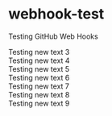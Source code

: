 # webhook-test
Testing GitHub Web Hooks

Testing new text 3  
Testing new text 4  
Testing new text 5  
Testing new text 6  
Testing new text 7  
Testing new text 8  
Testing new text 9  

